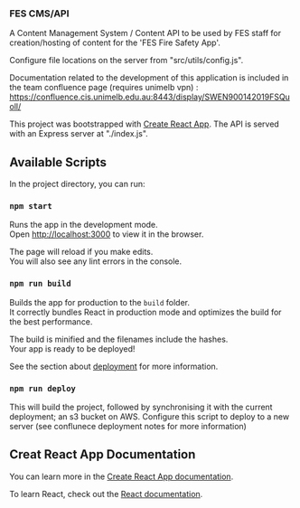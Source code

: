 ### FES CMS/API

A Content Management System / Content API to be used by FES staff for creation/hosting of content for the 'FES Fire Safety App'.

Configure file locations on the server from "src/utils/config.js".

Documentation related to the development of this application is included in the team confluence page (requires unimelb vpn) : https://confluence.cis.unimelb.edu.au:8443/display/SWEN900142019FSQuoll/

This project was bootstrapped with [Create React App](https://github.com/facebook/create-react-app). The API is served with an Express server at "./index.js".

## Available Scripts

In the project directory, you can run:

### `npm start`

Runs the app in the development mode.<br>
Open [http://localhost:3000](http://localhost:3000) to view it in the browser.

The page will reload if you make edits.<br>
You will also see any lint errors in the console.

### `npm run build`

Builds the app for production to the `build` folder.<br>
It correctly bundles React in production mode and optimizes the build for the best performance.

The build is minified and the filenames include the hashes.<br>
Your app is ready to be deployed!

See the section about [deployment](https://facebook.github.io/create-react-app/docs/deployment) for more information.

### `npm run deploy`

This will build the project, followed by synchronising it with the current deployment; an s3 bucket on AWS. Configure this script to deploy to a new server (see conflunece deployment notes for more information)

## Creat React App Documentation

You can learn more in the [Create React App documentation](https://facebook.github.io/create-react-app/docs/getting-started).

To learn React, check out the [React documentation](https://reactjs.org/).
